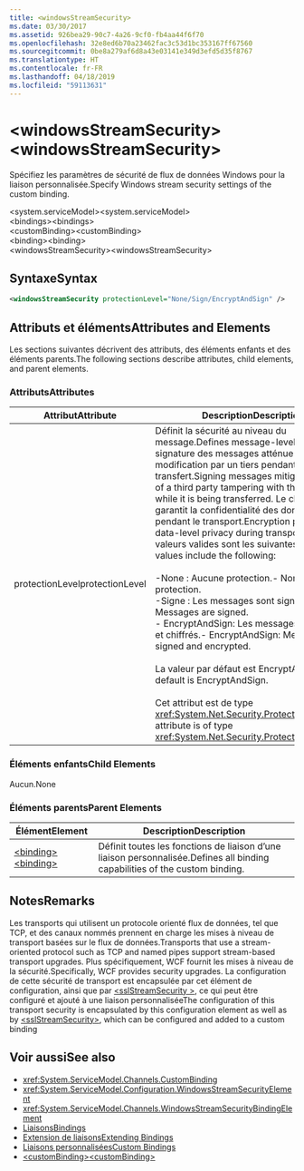 ```yaml
---
title: <windowsStreamSecurity>
ms.date: 03/30/2017
ms.assetid: 926bea29-90c7-4a26-9cf0-fb4aa44f6f70
ms.openlocfilehash: 32e8ed6b70a23462fac3c53d1bc353167ff67560
ms.sourcegitcommit: 0be8a279af6d8a43e03141e349d3efd5d35f8767
ms.translationtype: HT
ms.contentlocale: fr-FR
ms.lasthandoff: 04/18/2019
ms.locfileid: "59113631"
---
```

# <a name="windowsstreamsecurity"></a><span data-ttu-id="25665-101">\<windowsStreamSecurity></span><span class="sxs-lookup"><span data-stu-id="25665-101">\<windowsStreamSecurity></span></span>
<span data-ttu-id="25665-102">Spécifiez les paramètres de sécurité de flux de données Windows pour la liaison personnalisée.</span><span class="sxs-lookup"><span data-stu-id="25665-102">Specify Windows stream security settings of the custom binding.</span></span>  
  
 <span data-ttu-id="25665-103">\<system.serviceModel></span><span class="sxs-lookup"><span data-stu-id="25665-103">\<system.serviceModel></span></span>  
<span data-ttu-id="25665-104">\<bindings></span><span class="sxs-lookup"><span data-stu-id="25665-104">\<bindings></span></span>  
<span data-ttu-id="25665-105">\<customBinding></span><span class="sxs-lookup"><span data-stu-id="25665-105">\<customBinding></span></span>  
<span data-ttu-id="25665-106">\<binding></span><span class="sxs-lookup"><span data-stu-id="25665-106">\<binding></span></span>  
<span data-ttu-id="25665-107">\<windowsStreamSecurity></span><span class="sxs-lookup"><span data-stu-id="25665-107">\<windowsStreamSecurity></span></span>  
  
## <a name="syntax"></a><span data-ttu-id="25665-108">Syntaxe</span><span class="sxs-lookup"><span data-stu-id="25665-108">Syntax</span></span>  
  
```xml  
<windowsStreamSecurity protectionLevel="None/Sign/EncryptAndSign" />
```  
  
## <a name="attributes-and-elements"></a><span data-ttu-id="25665-109">Attributs et éléments</span><span class="sxs-lookup"><span data-stu-id="25665-109">Attributes and Elements</span></span>  
 <span data-ttu-id="25665-110">Les sections suivantes décrivent des attributs, des éléments enfants et des éléments parents.</span><span class="sxs-lookup"><span data-stu-id="25665-110">The following sections describe attributes, child elements, and parent elements.</span></span>  
  
### <a name="attributes"></a><span data-ttu-id="25665-111">Attributs</span><span class="sxs-lookup"><span data-stu-id="25665-111">Attributes</span></span>  
  
|<span data-ttu-id="25665-112">Attribut</span><span class="sxs-lookup"><span data-stu-id="25665-112">Attribute</span></span>|<span data-ttu-id="25665-113">Description</span><span class="sxs-lookup"><span data-stu-id="25665-113">Description</span></span>|  
|---------------|-----------------|  
|<span data-ttu-id="25665-114">protectionLevel</span><span class="sxs-lookup"><span data-stu-id="25665-114">protectionLevel</span></span>|<span data-ttu-id="25665-115">Définit la sécurité au niveau du message.</span><span class="sxs-lookup"><span data-stu-id="25665-115">Defines message-level security.</span></span> <span data-ttu-id="25665-116">La signature des messages atténue le risque de modification par un tiers pendant le transfert.</span><span class="sxs-lookup"><span data-stu-id="25665-116">Signing messages mitigates the risk of a third party tampering with the message while it is being transferred.</span></span> <span data-ttu-id="25665-117">Le chiffrement garantit la confidentialité des données pendant le transport.</span><span class="sxs-lookup"><span data-stu-id="25665-117">Encryption provides data-level privacy during transport.</span></span> <span data-ttu-id="25665-118">Les valeurs valides sont les suivantes :</span><span class="sxs-lookup"><span data-stu-id="25665-118">Valid values include the following:</span></span><br /><br /> <span data-ttu-id="25665-119">-None : Aucune protection.</span><span class="sxs-lookup"><span data-stu-id="25665-119">-   None: No protection.</span></span><br /><span data-ttu-id="25665-120">-Signe : Les messages sont signés.</span><span class="sxs-lookup"><span data-stu-id="25665-120">-   Sign: Messages are signed.</span></span><br /><span data-ttu-id="25665-121">-   EncryptAndSign: Les messages sont signés et chiffrés.</span><span class="sxs-lookup"><span data-stu-id="25665-121">-   EncryptAndSign: Messages are signed and encrypted.</span></span><br /><br /> <span data-ttu-id="25665-122">La valeur par défaut est EncryptAndSign.</span><span class="sxs-lookup"><span data-stu-id="25665-122">The default is EncryptAndSign.</span></span><br /><br /> <span data-ttu-id="25665-123">Cet attribut est de type <xref:System.Net.Security.ProtectionLevel>.</span><span class="sxs-lookup"><span data-stu-id="25665-123">This attribute is of type <xref:System.Net.Security.ProtectionLevel>.</span></span>|  
  
### <a name="child-elements"></a><span data-ttu-id="25665-124">Éléments enfants</span><span class="sxs-lookup"><span data-stu-id="25665-124">Child Elements</span></span>  
 <span data-ttu-id="25665-125">Aucun.</span><span class="sxs-lookup"><span data-stu-id="25665-125">None</span></span>  
  
### <a name="parent-elements"></a><span data-ttu-id="25665-126">Éléments parents</span><span class="sxs-lookup"><span data-stu-id="25665-126">Parent Elements</span></span>  
  
|<span data-ttu-id="25665-127">Élément</span><span class="sxs-lookup"><span data-stu-id="25665-127">Element</span></span>|<span data-ttu-id="25665-128">Description</span><span class="sxs-lookup"><span data-stu-id="25665-128">Description</span></span>|  
|-------------|-----------------|  
|[<span data-ttu-id="25665-129">\<binding></span><span class="sxs-lookup"><span data-stu-id="25665-129">\<binding></span></span>](../../../../../docs/framework/misc/binding.md)|<span data-ttu-id="25665-130">Définit toutes les fonctions de liaison d’une liaison personnalisée.</span><span class="sxs-lookup"><span data-stu-id="25665-130">Defines all binding capabilities of the custom binding.</span></span>|  
  
## <a name="remarks"></a><span data-ttu-id="25665-131">Notes</span><span class="sxs-lookup"><span data-stu-id="25665-131">Remarks</span></span>  
 <span data-ttu-id="25665-132">Les transports qui utilisent un protocole orienté flux de données, tel que TCP, et des canaux nommés prennent en charge les mises à niveau de transport basées sur le flux de données.</span><span class="sxs-lookup"><span data-stu-id="25665-132">Transports that use a stream-oriented protocol such as TCP and named pipes support stream-based transport upgrades.</span></span> <span data-ttu-id="25665-133">Plus spécifiquement, WCF fournit les mises à niveau de la sécurité.</span><span class="sxs-lookup"><span data-stu-id="25665-133">Specifically, WCF provides security upgrades.</span></span> <span data-ttu-id="25665-134">La configuration de cette sécurité de transport est encapsulée par cet élément de configuration, ainsi que par [ \<sslStreamSecurity >](../../../../../docs/framework/configure-apps/file-schema/wcf/sslstreamsecurity.md), ce qui peut être configuré et ajouté à une liaison personnalisée</span><span class="sxs-lookup"><span data-stu-id="25665-134">The configuration of this transport security is encapsulated by this configuration element  as well as by [\<sslStreamSecurity>](../../../../../docs/framework/configure-apps/file-schema/wcf/sslstreamsecurity.md), which can be configured and added to a custom binding</span></span>  
  
## <a name="see-also"></a><span data-ttu-id="25665-135">Voir aussi</span><span class="sxs-lookup"><span data-stu-id="25665-135">See also</span></span>

- <xref:System.ServiceModel.Channels.CustomBinding>
- <xref:System.ServiceModel.Configuration.WindowsStreamSecurityElement>
- <xref:System.ServiceModel.Channels.WindowsStreamSecurityBindingElement>
- [<span data-ttu-id="25665-136">Liaisons</span><span class="sxs-lookup"><span data-stu-id="25665-136">Bindings</span></span>](../../../../../docs/framework/wcf/bindings.md)
- [<span data-ttu-id="25665-137">Extension de liaisons</span><span class="sxs-lookup"><span data-stu-id="25665-137">Extending Bindings</span></span>](../../../../../docs/framework/wcf/extending/extending-bindings.md)
- [<span data-ttu-id="25665-138">Liaisons personnalisées</span><span class="sxs-lookup"><span data-stu-id="25665-138">Custom Bindings</span></span>](../../../../../docs/framework/wcf/extending/custom-bindings.md)
- [<span data-ttu-id="25665-139">\<customBinding></span><span class="sxs-lookup"><span data-stu-id="25665-139">\<customBinding></span></span>](../../../../../docs/framework/configure-apps/file-schema/wcf/custombinding.md)

